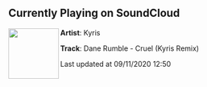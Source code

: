 ## Currently Playing on SoundCloud

[<img align="left" width="100" src="https://i1.sndcdn.com/artworks-K2oSzfYfWnjfpoRI-jzVuFw-t50x50.jpg">](https://soundcloud.com/kyris-official/dane-rumble-cruel-kyris-remix)

**Artist**: Kyris 

**Track**: Dane Rumble - Cruel (Kyris Remix)

Last updated at 09/11/2020 12:50
